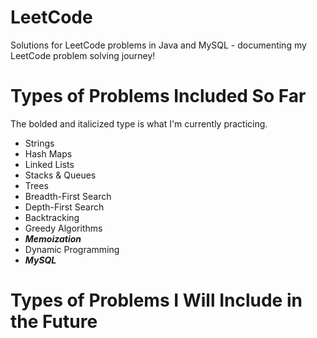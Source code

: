 # LeetCode

Solutions for LeetCode problems in Java and MySQL - documenting my LeetCode problem solving journey!

# Types of Problems Included So Far

The bolded and italicized type is what I'm currently practicing.

* Strings
* Hash Maps
* Linked Lists
* Stacks & Queues
* Trees
* Breadth-First Search
* Depth-First Search
* Backtracking
* Greedy Algorithms
* ***Memoization***
* Dynamic Programming
* ***MySQL***

# Types of Problems I Will Include in the Future
